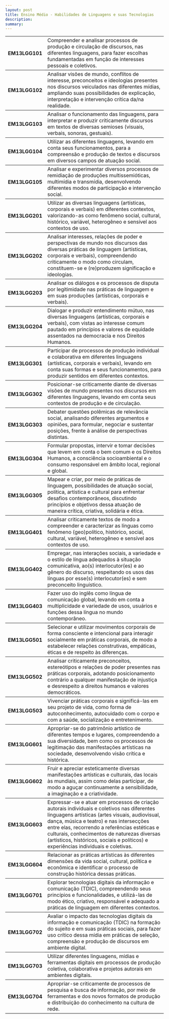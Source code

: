 ```yaml
---
layout: post
title: Ensino Médio - Habilidades de Linguagens e suas Tecnologias
description:
summary: 
---
```

<table style="border-collapse: collapse;">
    <div id="EM13LGG101">
    <tr style="border-bottom: 1px solid black;">
        <th style="width:25%">EM13LGG101</th>
        <td>Compreender e analisar processos de produção e circulação de discursos, nas diferentes linguagens, para fazer escolhas fundamentadas em função de interesses pessoais e coletivos.</td>
    </tr>
    </div>
    <div id="EM13LGG102">
    <tr style="border-bottom: 1px solid black;">
        <th style="width:25%">EM13LGG102</th>
        <td>Analisar visões de mundo, conflitos de interesse, preconceitos e ideologias presentes nos discursos veiculados nas diferentes mídias, ampliando suas possibilidades de explicação, interpretação e intervenção crítica da/na realidade.</td>
    </tr>
    </div>
    <div id="EM13LGG103">
    <tr style="border-bottom: 1px solid black;">
        <th style="width:25%">EM13LGG103</th>
        <td>Analisar o funcionamento das linguagens, para interpretar e produzir criticamente discursos em textos de diversas semioses (visuais, verbais, sonoras, gestuais).</td>
    </tr>
    </div>
    <div id="EM13LGG104">
    <tr style="border-bottom: 1px solid black;">
        <th style="width:25%">EM13LGG104</th>
        <td>Utilizar as diferentes linguagens, levando em conta seus funcionamentos, para a compreensão e produção de textos e discursos em diversos campos de atuação social.</td>
    </tr>
    </div>
    <div id="EM13LGG105">
    <tr style="border-bottom: 1px solid black;">
        <th style="width:25%">EM13LGG105</th>
        <td>Analisar e experimentar diversos processos de remidiação de produções multissemióticas, multimídia e transmídia, desenvolvendo diferentes modos de participação e intervenção social.</td>
    </tr>
    </div>
    <div id="EM13LGG201">
    <tr style="border-bottom: 1px solid black;">
        <th style="width:25%">EM13LGG201</th>
        <td>Utilizar as diversas linguagens (artísticas, corporais e verbais) em diferentes contextos, valorizando-as como fenômeno social, cultural, histórico, variável, heterogêneo e sensível aos contextos de uso.</td>
    </tr>
    </div>
    <div id="EM13LGG202">
    <tr style="border-bottom: 1px solid black;">
        <th style="width:25%">EM13LGG202</th>
        <td>Analisar interesses, relações de poder e perspectivas de mundo nos discursos das diversas práticas de linguagem (artísticas, corporais e verbais), compreendendo criticamente o modo como circulam, constituem-se e (re)produzem significação e ideologias.</td>
    </tr>
    </div>
    <div id="EM13LGG203">
    <tr style="border-bottom: 1px solid black;">
        <th style="width:25%">EM13LGG203</th>
        <td>Analisar os diálogos e os processos de disputa por legitimidade nas práticas de linguagem e em suas produções (artísticas, corporais e verbais).</td>
    </tr>
    </div>
    <div id="EM13LGG204">
    <tr style="border-bottom: 1px solid black;">
        <th style="width:25%">EM13LGG204</th>
        <td>Dialogar e produzir entendimento mútuo, nas diversas linguagens (artísticas, corporais e verbais), com vistas ao interesse comum pautado em princípios e valores de equidade assentados na democracia e nos Direitos Humanos.</td>
    </tr>
    </div>
    <div id="EM13LGG301">
    <tr style="border-bottom: 1px solid black;">
        <th style="width:25%">EM13LGG301</th>
        <td>Participar de processos de produção individual e colaborativa em diferentes linguagens (artísticas, corporais e verbais), levando em conta suas formas e seus funcionamentos, para produzir sentidos em diferentes contextos.</td>
    </tr>
    </div>
    <div id="EM13LGG302">
    <tr style="border-bottom: 1px solid black;">
        <th style="width:25%">EM13LGG302</th>
        <td>Posicionar-se criticamente diante de diversas visões de mundo presentes nos discursos em diferentes linguagens, levando em conta seus contextos de produção e de circulação.</td>
    </tr>
    </div>
    <div id="EM13LGG303">
    <tr style="border-bottom: 1px solid black;">
        <th style="width:25%">EM13LGG303</th>
        <td>Debater questões polêmicas de relevância social, analisando diferentes argumentos e opiniões, para formular, negociar e sustentar posições, frente à análise de perspectivas distintas.</td>
    </tr>
    </div>
    <div id="EM13LGG304">
    <tr style="border-bottom: 1px solid black;">
        <th style="width:25%">EM13LGG304</th>
        <td>Formular propostas, intervir e tomar decisões que levem em conta o bem comum e os Direitos Humanos, a consciência socioambiental e o consumo responsável em âmbito local, regional e global.</td>
    </tr>
    </div>
    <div id="EM13LGG305">
    <tr style="border-bottom: 1px solid black;">
        <th style="width:25%">EM13LGG305</th>
        <td>Mapear e criar, por meio de práticas de linguagem, possibilidades de atuação social, política, artística e cultural para enfrentar desafios contemporâneos, discutindo princípios e objetivos dessa atuação de maneira crítica, criativa, solidária e ética.</td>
    </tr>
    </div>
    <div id="EM13LGG401">
    <tr style="border-bottom: 1px solid black;">
        <th style="width:25%">EM13LGG401</th>
        <td>Analisar criticamente textos de modo a compreender e caracterizar as línguas como fenômeno (geo)político, histórico, social, cultural, variável, heterogêneo e sensível aos contextos de uso.</td>
    </tr>
    </div>
    <div id="EM13LGG402">
    <tr style="border-bottom: 1px solid black;">
        <th style="width:25%">EM13LGG402</th>
        <td>Empregar, nas interações sociais, a variedade e o estilo de língua adequados à situação comunicativa, ao(s) interlocutor(es) e ao gênero do discurso, respeitando os usos das línguas por esse(s) interlocutor(es) e sem preconceito linguístico.</td>
    </tr>
    </div>
    <div id="EM13LGG403">
    <tr style="border-bottom: 1px solid black;">
        <th style="width:25%">EM13LGG403</th>
        <td>Fazer uso do inglês como língua de comunicação global, levando em conta a multiplicidade e variedade de usos, usuários e funções dessa língua no mundo contemporâneo.</td>
    </tr>
    </div>
    <div id="EM13LGG501">
    <tr style="border-bottom: 1px solid black;">
        <th style="width:25%">EM13LGG501</th>
        <td>Selecionar e utilizar movimentos corporais de forma consciente e intencional para interagir socialmente em práticas corporais, de modo a estabelecer relações construtivas, empáticas, éticas e de respeito às diferenças.</td>
    </tr>
    </div>
    <div id="EM13LGG502">
    <tr style="border-bottom: 1px solid black;">
        <th style="width:25%">EM13LGG502</th>
        <td>Analisar criticamente preconceitos, estereótipos e relações de poder presentes nas práticas corporais, adotando posicionamento contrário a qualquer manifestação de injustiça e desrespeito a direitos humanos e valores democráticos.</td>
    </tr>
    </div>
    <div id="EM13LGG503">
    <tr style="border-bottom: 1px solid black;">
        <th style="width:25%">EM13LGG503</th>
        <td>Vivenciar práticas corporais e significá-las em seu projeto de vida, como forma de autoconhecimento, autocuidado com o corpo e com a saúde, socialização e entretenimento.</td>
    </tr>
    </div>
    <div id="EM13LGG601">
    <tr style="border-bottom: 1px solid black;">
        <th style="width:25%">EM13LGG601</th>
        <td>Apropriar-se do patrimônio artístico de diferentes tempos e lugares, compreendendo a sua diversidade, bem como os processos de legitimação das manifestações artísticas na sociedade, desenvolvendo visão crítica e histórica.</td>
    </tr>
    </div>
    <div id="EM13LGG602">
    <tr style="border-bottom: 1px solid black;">
        <th style="width:25%">EM13LGG602</th>
        <td>Fruir e apreciar esteticamente diversas manifestações artísticas e culturais, das locais às mundiais, assim como delas participar, de modo a aguçar continuamente a sensibilidade, a imaginação e a criatividade.</td>
    </tr>
    </div>
    <div id="EM13LGG603">
    <tr style="border-bottom: 1px solid black;">
        <th style="width:25%">EM13LGG603</th>
        <td>Expressar-se e atuar em processos de criação autorais individuais e coletivos nas diferentes linguagens artísticas (artes visuais, audiovisual, dança, música e teatro) e nas intersecções entre elas, recorrendo a referências estéticas e culturais, conhecimentos de naturezas diversas (artísticos, históricos, sociais e políticos) e experiências individuais e coletivas.</td>
    </tr>
    </div>
    <div id="EM13LGG604">
    <tr style="border-bottom: 1px solid black;">
        <th style="width:25%">EM13LGG604</th>
        <td>Relacionar as práticas artísticas às diferentes dimensões da vida social, cultural, política e econômica e identificar o processo de construção histórica dessas práticas.</td>
    </tr>
    </div>
    <div id="EM13LGG701">
    <tr style="border-bottom: 1px solid black;">
        <th style="width:25%">EM13LGG701</th>
        <td>Explorar tecnologias digitais da informação e comunicação (TDIC), compreendendo seus princípios e funcionalidades, e utilizá-las de modo ético, criativo, responsável e adequado a práticas de linguagem em diferentes contextos.</td>
    </tr>
    </div>
    <div id="EM13LGG702">
    <tr style="border-bottom: 1px solid black;">
        <th style="width:25%">EM13LGG702</th>
        <td>Avaliar o impacto das tecnologias digitais da informação e comunicação (TDIC) na formação do sujeito e em suas práticas sociais, para fazer uso crítico dessa mídia em práticas de seleção, compreensão e produção de discursos em ambiente digital.</td>
    </tr>
    </div>
    <div id="EM13LGG703">
    <tr style="border-bottom: 1px solid black;">
        <th style="width:25%">EM13LGG703</th>
        <td>Utilizar diferentes linguagens, mídias e ferramentas digitais em processos de produção coletiva, colaborativa e projetos autorais em ambientes digitais.</td>
    </tr>
    </div>
    <div id="EM13LGG704">
    <tr style="border-bottom: 1px solid black;">
        <th style="width:25%">EM13LGG704</th>
        <td>Apropriar-se criticamente de processos de pesquisa e busca de informação, por meio de ferramentas e dos novos formatos de produção e distribuição do conhecimento na cultura de rede.</td>
    </tr>
    </div>



</table>
